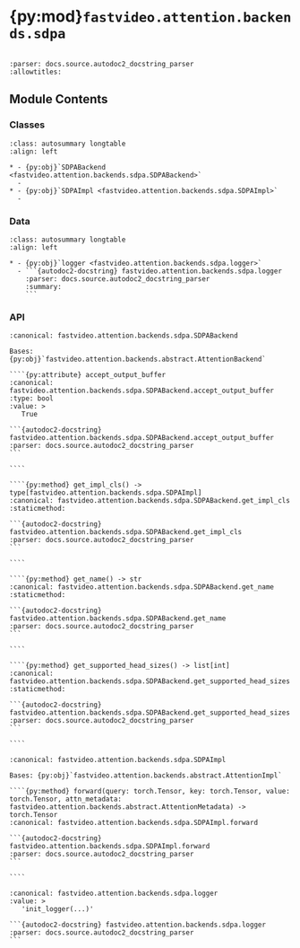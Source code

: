 # {py:mod}`fastvideo.attention.backends.sdpa`

```{py:module} fastvideo.attention.backends.sdpa
```

```{autodoc2-docstring} fastvideo.attention.backends.sdpa
:parser: docs.source.autodoc2_docstring_parser
:allowtitles:
```

## Module Contents

### Classes

````{list-table}
:class: autosummary longtable
:align: left

* - {py:obj}`SDPABackend <fastvideo.attention.backends.sdpa.SDPABackend>`
  -
* - {py:obj}`SDPAImpl <fastvideo.attention.backends.sdpa.SDPAImpl>`
  -
````

### Data

````{list-table}
:class: autosummary longtable
:align: left

* - {py:obj}`logger <fastvideo.attention.backends.sdpa.logger>`
  - ```{autodoc2-docstring} fastvideo.attention.backends.sdpa.logger
    :parser: docs.source.autodoc2_docstring_parser
    :summary:
    ```
````

### API

`````{py:class} SDPABackend
:canonical: fastvideo.attention.backends.sdpa.SDPABackend

Bases: {py:obj}`fastvideo.attention.backends.abstract.AttentionBackend`

````{py:attribute} accept_output_buffer
:canonical: fastvideo.attention.backends.sdpa.SDPABackend.accept_output_buffer
:type: bool
:value: >
   True

```{autodoc2-docstring} fastvideo.attention.backends.sdpa.SDPABackend.accept_output_buffer
:parser: docs.source.autodoc2_docstring_parser
```

````

````{py:method} get_impl_cls() -> type[fastvideo.attention.backends.sdpa.SDPAImpl]
:canonical: fastvideo.attention.backends.sdpa.SDPABackend.get_impl_cls
:staticmethod:

```{autodoc2-docstring} fastvideo.attention.backends.sdpa.SDPABackend.get_impl_cls
:parser: docs.source.autodoc2_docstring_parser
```

````

````{py:method} get_name() -> str
:canonical: fastvideo.attention.backends.sdpa.SDPABackend.get_name
:staticmethod:

```{autodoc2-docstring} fastvideo.attention.backends.sdpa.SDPABackend.get_name
:parser: docs.source.autodoc2_docstring_parser
```

````

````{py:method} get_supported_head_sizes() -> list[int]
:canonical: fastvideo.attention.backends.sdpa.SDPABackend.get_supported_head_sizes
:staticmethod:

```{autodoc2-docstring} fastvideo.attention.backends.sdpa.SDPABackend.get_supported_head_sizes
:parser: docs.source.autodoc2_docstring_parser
```

````

`````

`````{py:class} SDPAImpl(num_heads: int, head_size: int, causal: bool, softmax_scale: float, num_kv_heads: int | None = None, prefix: str = '', **extra_impl_args)
:canonical: fastvideo.attention.backends.sdpa.SDPAImpl

Bases: {py:obj}`fastvideo.attention.backends.abstract.AttentionImpl`

````{py:method} forward(query: torch.Tensor, key: torch.Tensor, value: torch.Tensor, attn_metadata: fastvideo.attention.backends.abstract.AttentionMetadata) -> torch.Tensor
:canonical: fastvideo.attention.backends.sdpa.SDPAImpl.forward

```{autodoc2-docstring} fastvideo.attention.backends.sdpa.SDPAImpl.forward
:parser: docs.source.autodoc2_docstring_parser
```

````

`````

````{py:data} logger
:canonical: fastvideo.attention.backends.sdpa.logger
:value: >
   'init_logger(...)'

```{autodoc2-docstring} fastvideo.attention.backends.sdpa.logger
:parser: docs.source.autodoc2_docstring_parser
```

````
